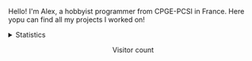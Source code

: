
Hello! I'm Alex, a hobbyist programmer from CPGE-PCSI in France. Here yopu can find all my projects I worked on!

<details>
      <summary> Statistics </summary>
  <p align="center">
    <img align="center" src="https://github-readme-stats.vercel.app/api/?username=novus-alex&show_icons=true&include_all_commits=true&theme=dracula"/>
    <br>
    <img align="center" src="https://github-readme-stats.vercel.app/api/top-langs/?username=novus-alex&layout=compact&theme=dracula"/>
  </p>
</details>

<p align="center">
  Visitor count<br>
  <imd src="https://profile-counter.glitch.me/novus-alex/count.svg"/>
</p>
